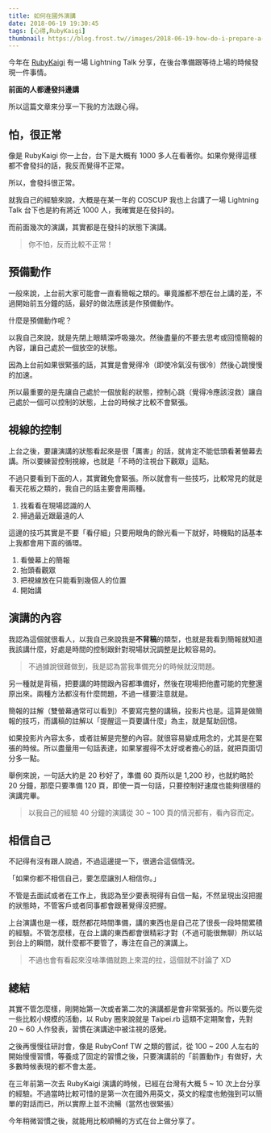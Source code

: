 ```yaml
---
title: 如何在國外演講
date: 2018-06-19 19:30:45
tags: [心得,RubyKaigi]
thumbnail: https://blog.frost.tw//images/2018-06-19-how-do-i-prepare-a-speech/thumbnail.jpg
---
```


今年在 [RubyKaigi](https://rubykaigi.org/2018) 有一場 Lightning Talk 分享，在後台準備跟等待上場的時候發現一件事情。

**前面的人都邊發抖邊講**

所以這篇文章來分享一下我的方法跟心得。

<!-- more -->

## 怕，很正常

像是 RubyKaigi 你一上台，台下是大概有 1000 多人在看著你。如果你覺得這樣都不會發抖的話，我反而覺得不正常。

所以，會發抖很正常。

就我自己的經驗來說，大概是在某一年的 COSCUP 我也上台講了一場 Lightning Talk 台下也是約有將近 1000 人，我確實是在發抖的。

而前面幾次的演講，其實都是在發抖的狀態下演講。

> 你不怕，反而比較不正常！

## 預備動作

一般來說，上台前大家可能會一直看簡報之類的。畢竟誰都不想在台上講的差，不過開始前五分鐘的話，最好的做法應該是作預備動作。

什麼是預備動作呢？

以我自己來說，就是先閉上眼睛深呼吸幾次。然後盡量的不要去思考或回憶簡報的內容，讓自己處於一個放空的狀態。

因為上台前如果很緊張的話，其實是會覺得冷（即使冷氣沒有很冷）然後心跳慢慢的加速。

所以最重要的是先讓自己處於一個放鬆的狀態，控制心跳（覺得冷應該沒救）讓自己處於一個可以控制的狀態，上台的時候才比較不會緊張。

## 視線的控制

上台之後，要讓演講的狀態看起來是很「厲害」的話，就肯定不能低頭看著螢幕去講。所以要練習控制視線，也就是「不時的注視台下觀眾」這點。

不過只要看到下面的人，其實難免會緊張。所以就會有一些技巧，比較常見的就是看天花板之類的，我自己的話主要會用兩種。

1. 找看看在現場認識的人
2. 掃過最近跟最遠的人

這邊的技巧其實是不要「看仔細」只要用眼角的餘光看一下就好，時機點的話基本上我都會用下面的循環。

1. 看螢幕上的簡報
2. 抬頭看觀眾
3. 把視線放在只能看到幾個人的位置
4. 開始講

## 演講的內容

我認為這個就很看人，以我自己來說我是**不背稿**的類型，也就是我看到簡報就知道我該講什麼，好處是時間的控制跟針對現場狀況調整是比較容易的。

> 不過據說很難做到，我是認為當我準備充分的時候就沒問題。

另一種就是背稿，把要講的時間跟內容都準備好，然後在現場把他盡可能的完整還原出來。兩種方法都沒有什麼問題，不過一樣要注意就是。

簡報的註解（雙螢幕通常可以看到）不要寫完整的講稿，投影片也是。這算是做簡報的技巧，而講稿的註解以「提醒這一頁要講什麼」為主，就是幫助回憶。

如果投影片內容太多，或者註解是完整的內容。就很容易變成用念的，尤其是在緊張的時候。所以盡量用一句話表達，如果掌握得不太好或者擔心的話，就把頁面切分多一點。

舉例來說，一句話大約是 20 秒好了，準備 60 頁所以是 1,200 秒，也就約略於 20 分鐘，那麼只要準備 120 頁，即使一頁一句話，只要控制好速度也能夠很穩的演講完畢。

> 以我自己的經驗 40 分鐘的演講從 30 ~ 100 頁的情況都有，看內容而定。

## 相信自己

不記得有沒有跟人說過，不過這邊提一下，很適合這個情況。

「如果你都不相信自己，要怎麼讓別人相信你。」

不管是去面試或者在工作上，我認為至少要表現得有自信一點，不然呈現出沒把握的狀態時，不管客戶或者同事都會跟著覺得沒把握。

上台演講也是一樣，既然都花時間準備，講的東西也是自己花了很長一段時間累積的經驗。不管怎麼樣，在台上講的東西都會很精彩才對（不過可能很無聊）所以站到台上的瞬間，就什麼都不要管了，專注在自己的演講上。

> 不過也會有看起來沒啥準備就跑上來混的拉，這個就不討論了 XD

## 總結

其實不管怎麼樣，剛開始第一次或者第二次的演講都是會非常緊張的。所以要先從一些比較小規模的活動，以 Ruby 圈來說就是 Taipei.rb 這類不定期聚會，先對 20 ~ 60 人作發表，習慣在演講途中被注視的感覺。

之後再慢慢往研討會，像是 RubyConf TW 之類的嘗試，從 100 ~ 200 人左右的開始慢慢習慣，等養成了固定的習慣之後，只要演講前的「前置動作」有做好，大多數時候表現的都不會太差。

在三年前第一次去 RubyKaigi 演講的時候，已經在台灣有大概 5 ~ 10 次上台分享的經驗。不過當時比較可惜的是第一次在國外用英文，英文的程度也勉強到可以簡單的對話而已，所以實際上並不流暢（當然也很緊張）

今年稍微習慣之後，就能用比較順暢的方式在台上做分享了。
